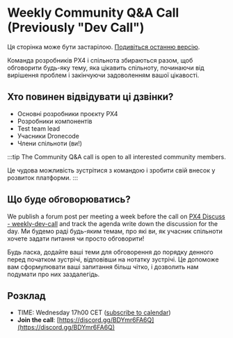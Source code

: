 # Weekly Community Q&A Call (Previously "Dev Call")

<script setup>
import { useData } from 'vitepress'
const { site } = useData();
</script>

<div v-if="site.title !== 'PX4 Guide (main)'">
  <div class="custom-block danger">
    <p class="custom-block-title">Ця сторінка може бути застарілою. <a href="https://docs.px4.io/main/en/contribute/dev_call.html">Подивіться останню версію</a>.</p>
  </div>
</div>

Команда розробників PX4 і спільнота збираються разом, щоб обговорити будь-яку тему, яка цікавить спільноту, починаючи від вирішення проблем і закінчуючи задоволенням вашої цікавості.

## Хто повинен відвідувати ці дзвінки?

- Основні розробники проєкту PX4
- Розробники компонентів
- Test team lead
- Учасники Dronecode
- Члени спільноти (ви!)

:::tip
The Community Q&A call is open to all interested community members.

Це чудова можливість зустрітися з командою і зробити свій внесок у розвиток платформи.
:::

## Що буде обговорюватись?

We publish a forum post per meeting a week before the call on [PX4 Discuss - weekly-dev-call](https://discuss.px4.io/c/weekly-dev-call/14) and track the agenda write down the discussion for the day. Ми будемо раді будь-яким темам, про які ви, як учасник спільноти хочете задати питання чи просто обговорити!

Будь ласка, додайте ваші теми для обговорення до порядку денного перед початком зустрічі, відповівши на нотатку зустрічі. Це допоможе вам сформулювати ваші запитання більш чітко, і дозволить нам подумати про них заздалегідь.

## Розклад

- TIME: Wednesday 17h00 CET ([subscribe to calendar](https://dronecode.org/calendar/))
- **Join the call**: [https://discord.gg/BDYmr6FA6Q](https://discord.gg/BDYmr6FA6Q)
